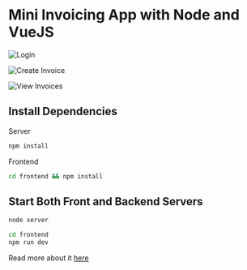# Mini Invoicing App with Node and VueJS

![Login](https://d2mxuefqeaa7sj.cloudfront.net/s_8E42EC459EEA97CAD6CD66AF2933939E006017616E8072E7FBECB922F795F10D_1523528148137_invoiceappsignin.png)


![Create Invoice](https://d2mxuefqeaa7sj.cloudfront.net/s_8E42EC459EEA97CAD6CD66AF2933939E006017616E8072E7FBECB922F795F10D_1523565670525_invoicecreated.png)

![View Invoices](https://d2mxuefqeaa7sj.cloudfront.net/s_8E42EC459EEA97CAD6CD66AF2933939E006017616E8072E7FBECB922F795F10D_1523567510054_invoicelist.png)

## Install Dependencies
Server
```bash
npm install
```

Frontend
```bash
cd frontend && npm install
```

## Start Both Front and Backend Servers
```bash 
node server
```

```bash 
cd frontend
npm run dev
```


Read more about it [here](https://scotch.io/tutorials/building-a-mini-invoicing-app-with-vue-and-nodejs-user-interface)